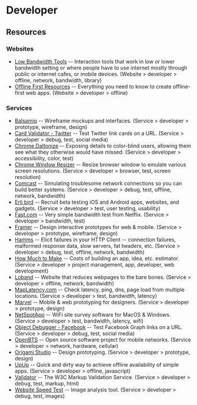 # Developer

## Resources

### Websites

- [Low Bandwidth Tools](http://www.kstoolkit.org/Low+Bandwidth+Tools) -- Interaction tools that work in low or lower bandwidth setting or where people have to use internet mostly through public or internet cafes, or mobile devices. (Website > developer > offline, network, bandwidth, library)
- [Offline First Resources](https://github.com/pazguille/offline-first) -- Everything you need to know to create offline-first web apps. (Website > developer > offline)



### Services

- [Balsamiq](https://balsamiq.com/) -- Wireframe mockups and interfaces. (Service > developer > prototype, wireframe, design)
- [Card Validator - Twitter](https://cards-dev.twitter.com/validator) -- Test Twitter link cards on a URL. (Service > developer > debug, test, social media)
- [Chrome Daltonize](https://chrome.google.com/webstore/detail/chrome-daltonize/efeladnkafmoofnbagdbfaieabmejfcf) -- Exposing details to color-blind users, allowing them see what they otherwise would have missed. (Service > developer > accessibility, color, test)
- [Chrome Window Resizer](https://chrome.google.com/webstore/detail/window-resizer/kkelicaakdanhinjdeammmilcgefonfh/) -- Resize browser window to emulate various screen resolutions. (Service > developer > browser, test, screen resolution)
- [Comcast](https://github.com/tylertreat/Comcast) -- Simulating troublesome network connections so you can build better systems. (Service > developer > debug, test, offline, network, bandwidth)
- [Erli bird](https://erlibird.com/) -- Recruit beta testing iOS and Android apps, websites, and gadgets. (Service > developer > test, user testing, usability)
- [Fast.com](https://fast.com/) -- Very simple bandwidth test from Netflix. (Service > developer > bandwidth, test)
- [Framer](https://framer.com/) -- Design interactive prototypes for web & mobile. (Service > developer > prototype, wireframe, design)
- [Hamms](https://github.com/kevinburke/hamms) -- Elicit failures in your HTTP Client -- connection failures, malformed response data, slow servers, fat headers, etc. (Service > developer > debug, test, offline, network, bandwidth)
- [How Much to Make](http://howmuchtomake.com/) -- Costs of building an app, idea, etc. estimator. (Service > developer > project management, app, developer, web development)
- [Loband](http://www.loband.org/loband/) -- Website that reduces webpages to the bare bones. (Service > developer > offline, network, bandwidth)
- [MapLatency.com](http://www.maplatency.com/) -- Check latency, ping, dns, page load from multiple locations. (Service > developer > test, bandwidth, latency)
- [Marvel](https://marvelapp.com/) -- Mobile & web prototyping for designers. (Service > developer > prototype, design)
- [NetSpotApp](https://www.netspotapp.com/) -- WiFi site survey software for MacOS & Windows. (Service > developer > test, bandwidth, latency, wifi)
- [Object Debugger - Facebook](https://developers.facebook.com/tools/debug/og/object?q=) -- Test Facebook Graph links on a URL. (Service > developer > debug, test, social media)
- [OpenBTS](http://openbts.org/) -- Open source software project for mobile networks. (Service > developer > network, hardware, cellular)
- [Origami Studio](http://origami.design/) -- Design prototyping. (Service > developer > prototype, design)
- [UpUp](https://github.com/TalAter/UpUp/) -- Quick and dirty way to achieve offline availability of simple apps. (Service > developer > offline, javascript)
- [Validator](http://validator.w3.org/) -- The W3C Markup Validation Service. (Service > developer > debug, test, markup, html)
- [Website Speed Test](https://webspeedtest.cloudinary.com/) -- Image analysis tool. (Service > developer > debug, test, images)



